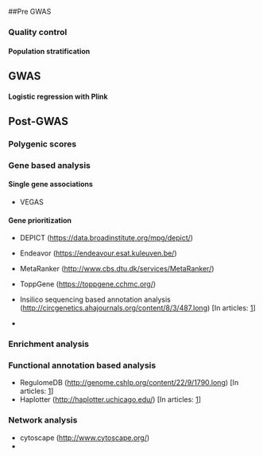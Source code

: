 

##Pre GWAS

### Quality control

#### Population stratification 


## GWAS

#### Logistic regression with Plink 

## Post-GWAS

### Polygenic scores
### Gene based analysis 
#### Single gene associations
 - VEGAS 

#### Gene prioritization 

 - DEPICT (https://data.broadinstitute.org/mpg/depict/)
 - Endeavor (https://endeavour.esat.kuleuven.be/)
 - MetaRanker (http://www.cbs.dtu.dk/services/MetaRanker/)
 - ToppGene (https://toppgene.cchmc.org/)

 
 - Insilico sequencing based annotation analysis (http://circgenetics.ahajournals.org/content/8/3/487.long) [In articles: [1](http://www.nature.com/ng/journal/vaop/ncurrent/full/ng.3698.html)]
 - 

### Enrichment analysis


### Functional annotation based analysis 

 - RegulomeDB (http://genome.cshlp.org/content/22/9/1790.long) [In articles: [1](http://www.nature.com/ng/journal/vaop/ncurrent/full/ng.3698.html)]
 -  Haplotter (http://haplotter.uchicago.edu/) [In articles: [1](http://www.nature.com/ng/journal/vaop/ncurrent/full/ng.3698.html)]

### Network analysis

 - cytoscape (http://www.cytoscape.org/)
 - 

